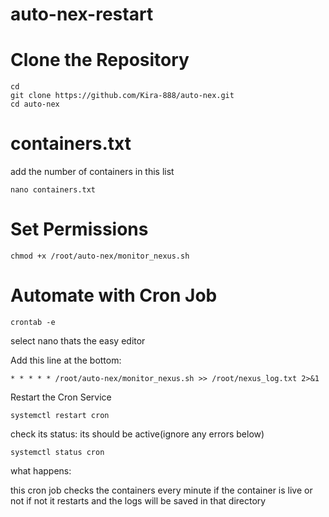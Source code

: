 # auto-nex-restart

# Clone the Repository
```console
cd
git clone https://github.com/Kira-888/auto-nex.git
cd auto-nex
```
# containers.txt

add the number of containers in this list
```console
nano containers.txt
```
# Set Permissions

```console
chmod +x /root/auto-nex/monitor_nexus.sh
```

# Automate with Cron Job

```console
crontab -e
```
select nano thats the easy editor

Add this line at the bottom:
```console
* * * * * /root/auto-nex/monitor_nexus.sh >> /root/nexus_log.txt 2>&1
```
Restart the Cron Service

```console
systemctl restart cron
```
check its status: its should be active(ignore any errors below)

```
systemctl status cron
```

what happens:

this cron job checks the containers every minute if the container is live or not
if not it restarts and the logs will be saved in that directory
